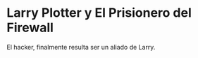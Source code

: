 # Larry Plotter y El Prisionero del Firewall

El hacker, finalmente resulta ser un aliado de Larry.
